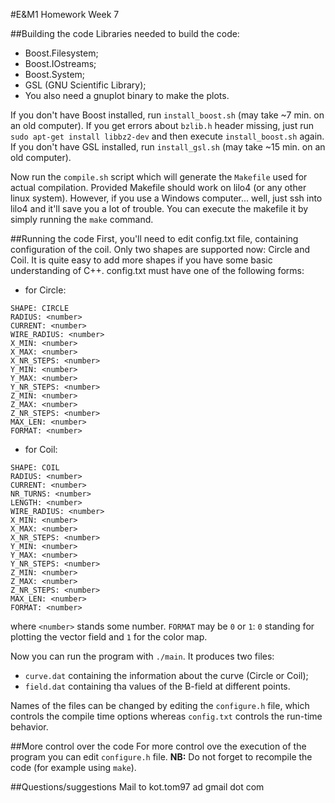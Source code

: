 #E&M1 Homework Week 7

##Building the code
Libraries needed to build the code:
- Boost.Filesystem;
- Boost.IOstreams;
- Boost.System;
- GSL (GNU Scientific Library);
- You also need a gnuplot binary to make the plots.

If you don't have Boost installed, run `install_boost.sh` (may take ~7 min. on an old computer). If you get errors about `bzlib.h` header missing, just run `sudo apt-get install libbz2-dev` and then execute `install_boost.sh` again.
If you don't have GSL installed, run `install_gsl.sh` (may take ~15 min. on an old computer).


Now run the `compile.sh` script which will generate the `Makefile` used for actual compilation. Provided Makefile should work on lilo4 (or any other linux system). However, if you use a Windows computer... well, just ssh into lilo4 and it'll save you a lot of trouble. You can execute the makefile it by simply running the `make` command.


##Running the code
First, you'll need to edit config.txt file, containing configuration of the coil. Only two shapes are supported now: Circle and Coil. It is quite easy to add more shapes if you have some basic understanding of C++. config.txt must have one of the following forms:
- for Circle:
```
SHAPE: CIRCLE
RADIUS: <number>
CURRENT: <number>
WIRE_RADIUS: <number>
X_MIN: <number>
X_MAX: <number>
X_NR_STEPS: <number>
Y_MIN: <number>
Y_MAX: <number>
Y_NR_STEPS: <number>
Z_MIN: <number>
Z_MAX: <number>
Z_NR_STEPS: <number>
MAX_LEN: <number>
FORMAT: <number>
```

- for Coil:
```
SHAPE: COIL
RADIUS: <number>
CURRENT: <number>
NR_TURNS: <number>
LENGTH: <number>
WIRE_RADIUS: <number>
X_MIN: <number>
X_MAX: <number>
X_NR_STEPS: <number>
Y_MIN: <number>
Y_MAX: <number>
Y_NR_STEPS: <number>
Z_MIN: <number>
Z_MAX: <number>
Z_NR_STEPS: <number>
MAX_LEN: <number>
FORMAT: <number>
```
where `<number>` stands some number. `FORMAT` may be `0` or `1`: `0` standing for plotting the vector field and `1` for the color map.

Now you can run the program with `./main`. It produces two files: 
- `curve.dat` containing the information about the curve (Circle or Coil);
- `field.dat` containing tha values of the B-field at different points.

Names of the files can be changed by editing the `configure.h` file, which controls the compile time options whereas `config.txt` controls the run-time behavior.


##More control over the code
For more control ove the execution of the program you can edit `configure.h` file. **NB:** Do not forget to recompile the code (for example using `make`).


##Questions/suggestions
Mail to kot.tom97 ad gmail dot com
